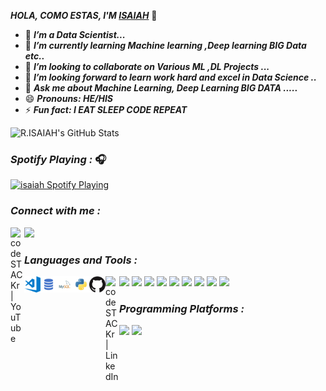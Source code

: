 ***HOLA, COMO ESTAS, I'M [ISAIAH](https://www.linkedin.com/in/isaiah-96a366179/)*** 👋

- 🔭 ***I’m a Data Scientist...***
- 🌱 ***I’m currently learning Machine learning ,Deep learning BIG Data  etc..***
- 👯 ***I’m looking to collaborate on Various ML ,DL Projects ...***
- 🤔 ***I’m looking forward to learn work hard and excel in Data Science ..***
- 💬 ***Ask me about Machine Learning, Deep Learning BIG DATA .....***
- 😄 ***Pronouns: HE/HIS***
- ⚡ ***Fun fact: I EAT SLEEP CODE REPEAT***

![***R.ISAIAH's GitHub Stats***](https://github-readme-stats.vercel.app/api?username=ISAIAH-Git&count_private=true&theme=gotham)

### ***Spotify Playing :*** 🎧
[<img src="https://now-playing-codestackr.vercel.app/api/spotify-playing" alt="isaiah Spotify Playing" width="350" />](https://www.spotify.com/in/account/overview/?utm_source=play&utm_campaign=wwwredirect)

### ***Connect with me :***
<img align="left" alt="codeSTACKr | YouTube" width="22px" src="https://cdn.jsdelivr.net/npm/simple-icons@v3/icons/youtube.svg" />
<img src="https://img.shields.io/badge/linkedin%20-%230077B5.svg?&style=for-the-badge&logo=linkedin&logoColor=white"/>

### ***Languages and Tools :***
<img align="left" alt="Visual Studio Code" width="26px" src="https://raw.githubusercontent.com/github/explore/80688e429a7d4ef2fca1e82350fe8e3517d3494d/topics/visual-studio-code/visual-studio-code.png" /> <img align="left" alt="SQL" width="26px" src="https://raw.githubusercontent.com/github/explore/80688e429a7d4ef2fca1e82350fe8e3517d3494d/topics/sql/sql.png" />  <img align="left" alt="MySQL" width="26px" src="https://raw.githubusercontent.com/github/explore/80688e429a7d4ef2fca1e82350fe8e3517d3494d/topics/mysql/mysql.png" />  <img align="left" alt="Python" width="26px" src="https://raw.githubusercontent.com/github/explore/80688e429a7d4ef2fca1e82350fe8e3517d3494d/topics/python/python.png" />  <img align="left" alt="GitHub" width="26px" src="https://raw.githubusercontent.com/github/explore/78df643247d429f6cc873026c0622819ad797942/topics/github/github.png" />  <img src="https://img.shields.io/badge/numpy%20-%23013243.svg?&style=for-the-badge&logo=numpy&logoColor=white" />  <img src="https://img.shields.io/badge/pandas%20-%23150458.svg?&style=for-the-badge&logo=pandas&logoColor=white" />  <img src="https://img.shields.io/badge/flask%20-%23000.svg?&style=for-the-badge&logo=flask&logoColor=white"/>  <img src="https://img.shields.io/badge/django%20-%23092E20.svg?&style=for-the-badge&logo=django&logoColor=white"/>  <img align="left" alt="codeSTACKr | LinkedIn" width="22px" src="https://cdn.jsdelivr.net/npm/simple-icons@v3/icons/tableau.svg" />  <img src="https://img.shields.io/badge/Jupyter%20-%23F37626.svg?&style=for-the-badge&logo=Jupyter&logoColor=white" />  <img src ="https://img.shields.io/badge/oracle%20-%23F00000.svg?&style=for-the-badge&logo=oracle&logoColor=white" />   <img src="https://img.shields.io/badge/Keras%20-%23D00000.svg?&style=for-the-badge&logo=Keras&logoColor=white"/>  <img src="https://img.shields.io/badge/TensorFlow%20-%23FF6F00.svg?&style=for-the-badge&logo=TensorFlow&logoColor=white" />   <img src="https://img.shields.io/badge/apache%20-%23D42029.svg?&style=for-the-badge&logo=apache&logoColor=white"/>

### ***Programming Platforms :***
<img src="https://img.shields.io/badge/-Hackerrank-2EC866?style=for-the-badge&logo=HackerRank&logoColor=white"/> <img src="https://img.shields.io/badge/-Stack%20overflow-FE7A16?style=for-the-badge&logo=stack-overflow&logoColor=white"/>  
 

